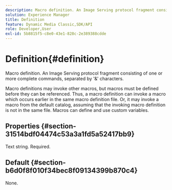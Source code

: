 ```yaml
---
description: Macro definition. An Image Serving protocol fragment consisting of one or more complete commands, separated by '&' characters.
solution: Experience Manager
title: Definition
feature: Dynamic Media Classic,SDK/API
role: Developer,User
exl-id: 5b8815f5-c8e0-43e1-828c-2e389388cdde
---
```

# Definition{#definition}

Macro definition. An Image Serving protocol fragment consisting of one or more complete commands, separated by '&' characters.

 Macro definitions may invoke other macros, but macros must be defined before they can be referenced. Thus, a macro definition can invoke a macro which occurs earlier in the same macro definition file. Or, it may invoke a macro from the default catalog, assuming that the invoking macro definition is not in the same file. Macros can define and use custom variables.

## Properties {#section-31514bdf04474c53a3a1fd5a52417bb9}

Text string. Required.

## Default {#section-b6d0f8f010f34bec8f09134399b870c4}

None.
